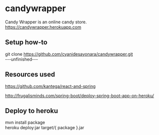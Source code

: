 # candywrapper
Candy Wrapper is an online candy store.  
https://candywrapper.herokuapp.com

## Setup how-to
git clone https://github.com/cyanidesayonara/candywrapper.git  
---unfinished---

## Resources used
https://github.com/kantega/react-and-spring  
  
http://frugalisminds.com/spring-boot/deploy-spring-boot-app-on-heroku/  

## Deploy to heroku
mvn install package  
heroku deploy:jar target/{ package }.jar  